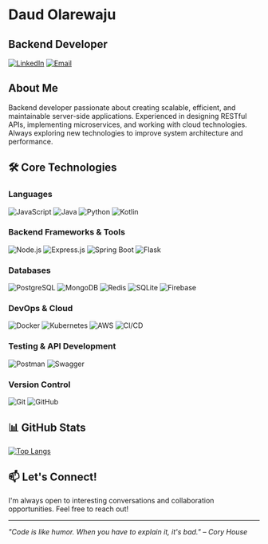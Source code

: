 # Daud Olarewaju
## Backend Developer

[![LinkedIn](https://img.shields.io/badge/LinkedIn-Connect-blue?style=flat-square&logo=linkedin)](https://www.linkedin.com/in/daud-olarewaju-3a9671100)
[![Email](https://img.shields.io/badge/Email-Contact-red?style=flat-square&logo=gmail)](mailto:olarewajuyahyadaud@gmail.com)

## About Me
Backend developer passionate about creating scalable, efficient, and maintainable server-side applications. Experienced in designing RESTful APIs, implementing microservices, and working with cloud technologies. Always exploring new technologies to improve system architecture and performance.

## 🛠️ Core Technologies
### Languages
![JavaScript](https://img.shields.io/badge/JavaScript-F7DF1E?style=for-the-badge&logo=javascript&logoColor=black)
![Java](https://img.shields.io/badge/Java-ED8B00?style=for-the-badge&logo=java&logoColor=white)
![Python](https://img.shields.io/badge/Python-3670A0?style=for-the-badge&logo=python&logoColor=ffdd54)
![Kotlin](https://img.shields.io/badge/Kotlin-7F52FF?style=for-the-badge&logo=kotlin&logoColor=white)

### Backend Frameworks & Tools
![Node.js](https://img.shields.io/badge/Node.js-339933?style=for-the-badge&logo=nodedotjs&logoColor=white)
![Express.js](https://img.shields.io/badge/Express.js-000000?style=for-the-badge&logo=express&logoColor=white)
![Spring Boot](https://img.shields.io/badge/Spring_Boot-6DB33F?style=for-the-badge&logo=spring-boot&logoColor=white)
![Flask](https://img.shields.io/badge/Flask-000000?style=for-the-badge&logo=flask&logoColor=white)

### Databases
![PostgreSQL](https://img.shields.io/badge/PostgreSQL-316192?style=for-the-badge&logo=postgresql&logoColor=white)
![MongoDB](https://img.shields.io/badge/MongoDB-47A248?style=for-the-badge&logo=mongodb&logoColor=white)
![Redis](https://img.shields.io/badge/Redis-DC382D?style=for-the-badge&logo=redis&logoColor=white)
![SQLite](https://img.shields.io/badge/SQLite-07405E?style=for-the-badge&logo=sqlite&logoColor=white)
![Firebase](https://img.shields.io/badge/Firebase-FFCA28?style=for-the-badge&logo=firebase&logoColor=black)

### DevOps & Cloud
![Docker](https://img.shields.io/badge/Docker-2496ED?style=for-the-badge&logo=docker&logoColor=white)
![Kubernetes](https://img.shields.io/badge/Kubernetes-326CE5?style=for-the-badge&logo=kubernetes&logoColor=white)
![AWS](https://img.shields.io/badge/AWS-FF9900?style=for-the-badge&logo=amazon-aws&logoColor=white)
![CI/CD](https://img.shields.io/badge/CI/CD-2088FF?style=for-the-badge&logo=github-actions&logoColor=white)

### Testing & API Development
![Postman](https://img.shields.io/badge/Postman-FF6C37?style=for-the-badge&logo=postman&logoColor=white)
![Swagger](https://img.shields.io/badge/Swagger-85EA2D?style=for-the-badge&logo=swagger&logoColor=black)

### Version Control
![Git](https://img.shields.io/badge/Git-F05032?style=for-the-badge&logo=git&logoColor=white)
![GitHub](https://img.shields.io/badge/GitHub-181717?style=for-the-badge&logo=github&logoColor=white)

## 📊 GitHub Stats
<!--![Your GitHub stats](https://github-readme-stats.vercel.app/api?username=Daud94&show_icons=true&theme=dark)-->
[![Top Langs](https://github-readme-stats.vercel.app/api/top-langs/?username=Daud94&layout=compact&theme=dark)](https://github.com/anuraghazra/github-readme-stats)

<!--
## 🚀 Featured Projects

### Project Name 1
- **Description**: A scalable microservice architecture for [specific application]
- **Tech Stack**: Node.js, Express, PostgreSQL, Docker, AWS
- **[Live Demo](https://demo-link.com)**

### Project Name 2
- **Description**: RESTful API with advanced authentication and authorization
- **Tech Stack**: Java, Spring Boot, MongoDB, JWT
- **[Repository](https://github.com/yourusername/project2)** | **[Documentation](https://docs-link.com)**

### Project Name 3
- **Description**: Real-time data processing pipeline
- **Tech Stack**: Python, Kafka, Redis, Docker
- **[Repository](https://github.com/yourusername/project3)**

## 📚 Latest Blog Posts
<!-- BLOG-POST-LIST:START
- [Building Scalable Backend Systems with Microservices](https://yourblog.com/post1)
- [Advanced Database Optimization Techniques](https://yourblog.com/post2)
- [Securing Your Backend: Best Practices](https://yourblog.com/post3)
<!-- BLOG-POST-LIST:END -->

## 📫 Let's Connect!
I'm always open to interesting conversations and collaboration opportunities. Feel free to reach out!

---
*"Code is like humor. When you have to explain it, it's bad." – Cory House*
